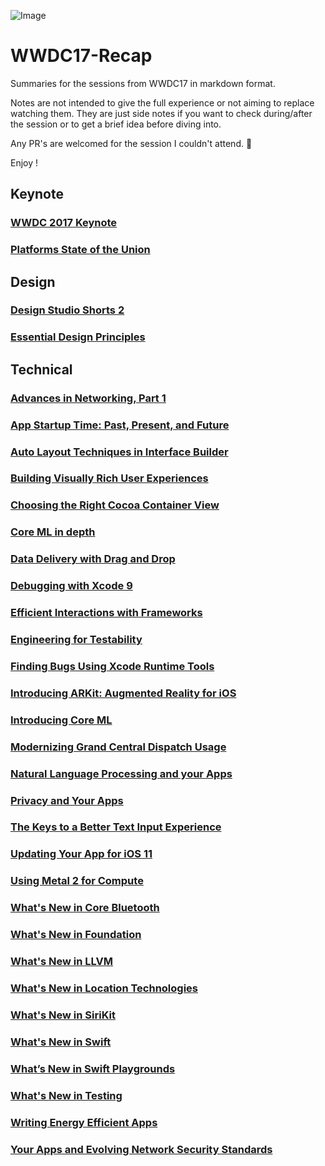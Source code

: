 ![Image](https://developer.apple.com/wwdc/images/wwdc17-og.jpg)

# WWDC17-Recap
Summaries for the sessions from WWDC17 in markdown format.

Notes are not intended to give the full experience or not aiming to replace watching them. They are just side notes if you want to check during/after the session or to get a brief idea before diving into.

Any PR's are welcomed for the session I couldn't attend. :pray:

Enjoy !


## Keynote
### [WWDC 2017 Keynote](./Keynote/Keynote.md)
### [Platforms State of the Union](./Keynote/Platforms_State_of_the_Union.md)

## Design
### [Design Studio Shorts 2](./Design%20Sessions/Design_Studio_Shorts_Part_2.md)
### [Essential Design Principles](./Design%20Sessions/Essential_Design_Principles.md)

## Technical
### [Advances in Networking, Part 1](./Technical%20Sessions/Advances_in_Networking_Part_1.md)
### [App Startup Time: Past, Present, and Future](./Technical%20Sessions/App_Startup_TIme_Past_Present_Future.md)
### [Auto Layout Techniques in Interface Builder](./Technical%20Sessions/Autolayout_Techniques_in_Interface_Builder.md)
### [Building Visually Rich User Experiences](./Technical%20Sessions/Building_Visually_Rich_Interfaces.md)
### [Choosing the Right Cocoa Container View](./Technical%20Sessions/Choosing_the_right_cocoa_container_view.md)
### [Core ML in depth](./Technical%20Sessions/Core_ML_in_Depth.md)
### [Data Delivery with Drag and Drop](./Technical%20Sessions/Data_Delivery_with_Drag_Drop.md)
### [Debugging with Xcode 9](./Technical%20Sessions/Debugging_with_XCode9.md)
### [Efficient Interactions with Frameworks](./Technical%20Sessions/Efficient_Interactions_with_Frameworks.md)
### [Engineering for Testability](./Technical%20Sessions/Engineering_for_testability.md)
### [Finding Bugs Using Xcode Runtime Tools](./Technical%20Sessions/Finding_bugs_using_XCode_runtime_tools.md)
### [Introducing ARKit: Augmented Reality for iOS](./Technical%20Sessions/Introduction_to_ARKit.md)
### [Introducing Core ML](./Technical%20Sessions/Machine_Learning.md)
### [Modernizing Grand Central Dispatch Usage](./Technical%20Sessions/Modernizing_GCD_Usage.md)
### [Natural Language Processing and your Apps](./Technical%20Sessions/Natural_Language_Processing.md)
### [Privacy and Your Apps](./Technical%20Sessions/Privacy_and_your_apps.md)
### [The Keys to a Better Text Input Experience](./Technical%20Sessions/The_Keys_to_a_Better_Text_Input_Experience.md)
### [Updating Your App for iOS 11](./Technical%20Sessions/Updating_Your_Apps_to_iOS11.md)
### [Using Metal 2 for Compute](./Technical%20Sessions/Using_Metal_2_for_Compute.md)
### [What's New in Core Bluetooth](./Technical%20Sessions/Whats_New_in_Core_Bluetooth.md)
### [What's New in Foundation](./Technical%20Sessions/Whats_New_in_Foundation.md)
### [What's New in LLVM](./Technical%20Sessions/Whats_New_in_LLVM.md)
### [What's New in Location Technologies](./Technical%20Sessions/Whats_New_in_Location_Technologies.md)
### [What's New in SiriKit](./Technical%20Sessions/Whats_New_in_SiriKit.md)
### [What's New in Swift](./Technical%20Sessions/Whats_New_in_Swift.md)
### [What’s New in Swift Playgrounds](./Technical%20Sessions/Whats_New_in_Swift_Playgrounds.md)
### [What's New in Testing](./Technical%20Sessions/Whats_New_in_Testing.md)
### [Writing Energy Efficient Apps](./Technical%20Sessions/Writing_Energy_Efficient_Apps.md)
### [Your Apps and Evolving Network Security Standards](./Technical%20Sessions/Your_apps_and_evolving_network_standards.md)
